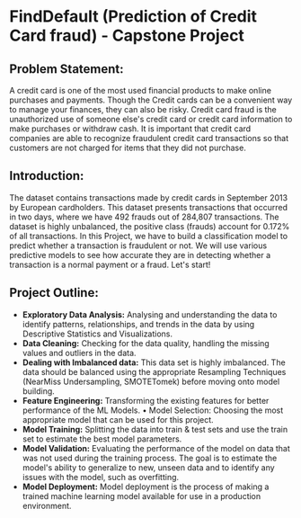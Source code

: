 # FindDefault (Prediction of Credit Card fraud) - Capstone Project

## Problem Statement:
 A credit card is one of the most used financial products to make online purchases and payments. Though the Credit cards can be a convenient way to manage your finances, they can also be risky. Credit card fraud is the unauthorized use of someone else's credit card or credit card information to make purchases or withdraw cash. It is important that credit card companies are able to recognize fraudulent credit card transactions so that customers are not charged for items that they did not purchase.

## Introduction: 
The dataset contains transactions made by credit cards in September 2013 by European cardholders. This dataset presents transactions that occurred in two days, where we have 492 frauds out of 284,807 transactions. The dataset is highly unbalanced, the positive class (frauds) account for 0.172% of all transactions. In this Project, we have to build a classification model to predict whether a transaction is fraudulent or not. We will use various predictive models to see how accurate they are in detecting whether a transaction is a normal payment or a fraud. Let's start!

## Project Outline:
- **Exploratory Data Analysis:** Analysing and understanding the data to identify patterns, relationships, and trends in the data by using Descriptive Statistics and Visualizations.
- **Data Cleaning:** Checking for the data quality, handling the missing values and outliers in the data.
- **Dealing with Imbalanced data:** This data set is highly imbalanced. The data should be balanced using the appropriate Resampling Techniques (NearMiss Undersampling, SMOTETomek) before moving onto model building.
- **Feature Engineering:** Transforming the existing features for better performance of the ML Models. • Model Selection: Choosing the most appropriate model that can be used for this project.
- **Model Training:** Splitting the data into train & test sets and use the train set to estimate the best model parameters.
- **Model Validation:** Evaluating the performance of the model on data that was not used during the training process. The goal is to estimate the model's ability to generalize to new, unseen data and to identify any issues with the model, such as overfitting.
- **Model Deployment:** Model deployment is the process of making a trained machine learning model available for use in a production environment.
